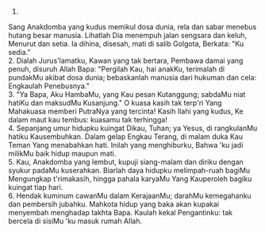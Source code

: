 1.
Sang Anakdomba yang kudus memikul dosa dunia,
rela dan sabar menebus hutang besar manusia.
Lihatlah Dia menempuh jalan sengsara dan keluh,
Menurut dan setia. Ia dihina, disesah, mati di salib Golgota,
Berkata: "Ku sedia."
<br>
2.
Dialah Jurus'lamatku, Kawan yang tak bertara,
Pembawa damai yang penuh, disuruh Allah Bapa:
"Pergilah Kau, hai anakKu, terimalah di pundakMu
akibat dosa dunia; bebaskanlah manusia dari hukuman dan cela:
Engkaulah Penebusnya."
<br>
3.
"Ya Bapa, Aku HambaMu, yang Kau pesan Kutanggung;
sabdaMu niat hatiKu dan maksudMu Kusanjung."
O kuasa kasih tak terp'ri Yang Mahakuasa memberi
PutraNya yang tercinta! Kasih Ilahi yang kudus,
Ke dalam maut kau tembus: kuasamu tak terhingga!
<br>
4.
Sepanjang umur hidupku kuingat Dikau, Tuhan;
ya Yesus, di rangkulanMu hatiku Kausembuhkan.
Dalam gelap Engkau Terang, di malam duka Kau Teman
Yang menabahkan hati. Inilah yang menghiburku,
Bahwa 'ku jadi milikMu baik hidup maupun mati.
<br>
5.
Kau, Anakdomba yang lembut, kupuji siang-malam
dan diriku dengan syukur padaMu kuserahkan.
Biarlah daya hidupku melimpah-ruah bagiMu
Mengungkap t'rimakasih, hingga pahala karyaMu
Yang Kauperoleh bagiku kuingat tiap hari.
<br>
6.
Hendak kuminum cawanMu dalam KerajaanMu;
darahMu kemegahanku dan pembersih jubahku.
Mahkota hidup yang baka akan kupakai menyembah
menghadap takhta Bapa. Kaulah kekal Pengantinku:
tak bercela di sisiMu 'ku masuk rumah Allah.